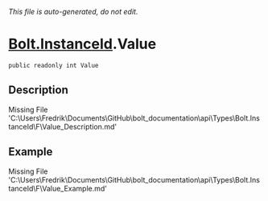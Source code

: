 *This file is auto-generated, do not edit.*

# [Bolt.InstanceId](Types/Bolt.InstanceId.md).Value
`public readonly int Value`
## Description
Missing File 'C:\Users\Fredrik\Documents\GitHub\bolt_documentation\api\Types\Bolt.InstanceId\F\Value_Description.md'
## Example
Missing File 'C:\Users\Fredrik\Documents\GitHub\bolt_documentation\api\Types\Bolt.InstanceId\F\Value_Example.md'
